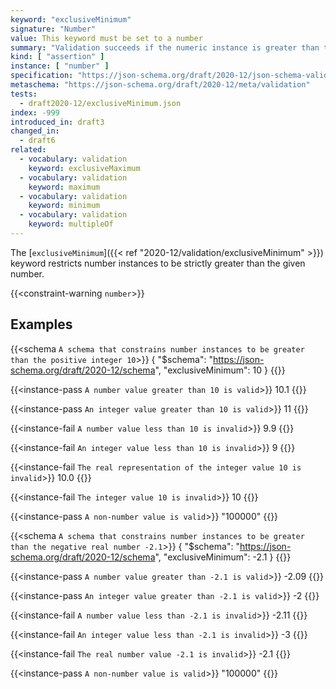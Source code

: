 ```yaml
---
keyword: "exclusiveMinimum"
signature: "Number"
value: This keyword must be set to a number
summary: "Validation succeeds if the numeric instance is greater than the given number."
kind: [ "assertion" ]
instance: [ "number" ]
specification: "https://json-schema.org/draft/2020-12/json-schema-validation.html#section-6.2.5"
metaschema: "https://json-schema.org/draft/2020-12/meta/validation"
tests:
  - draft2020-12/exclusiveMinimum.json
index: -999
introduced_in: draft3
changed_in:
  - draft6
related:
  - vocabulary: validation
    keyword: exclusiveMaximum
  - vocabulary: validation
    keyword: maximum
  - vocabulary: validation
    keyword: minimum
  - vocabulary: validation
    keyword: multipleOf
---
```


The [`exclusiveMinimum`]({{< ref "2020-12/validation/exclusiveMinimum" >}}) keyword restricts number instances to be strictly
greater than the given number.

{{<constraint-warning `number`>}}

## Examples

{{<schema `A schema that constrains number instances to be greater than the positive integer 10`>}}
{
  "$schema": "https://json-schema.org/draft/2020-12/schema",
  "exclusiveMinimum": 10
}
{{</schema>}}

{{<instance-pass `A number value greater than 10 is valid`>}}
10.1
{{</instance-pass>}}

{{<instance-pass `An integer value greater than 10 is valid`>}}
11
{{</instance-pass>}}

{{<instance-fail `A number value less than 10 is invalid`>}}
9.9
{{</instance-fail>}}

{{<instance-fail `An integer value less than 10 is invalid`>}}
9
{{</instance-fail>}}

{{<instance-fail `The real representation of the integer value 10 is invalid`>}}
10.0
{{</instance-fail>}}

{{<instance-fail `The integer value 10 is invalid`>}}
10
{{</instance-fail>}}

{{<instance-pass `A non-number value is valid`>}}
"100000"
{{</instance-pass>}}

{{<schema `A schema that constrains number instances to be greater than the negative real number -2.1`>}}
{
  "$schema": "https://json-schema.org/draft/2020-12/schema",
  "exclusiveMinimum": -2.1
}
{{</schema>}}

{{<instance-pass `A number value greater than -2.1 is valid`>}}
-2.09
{{</instance-pass>}}

{{<instance-pass `An integer value greater than -2.1 is valid`>}}
-2
{{</instance-pass>}}

{{<instance-fail `A number value less than -2.1 is invalid`>}}
-2.11
{{</instance-fail>}}

{{<instance-fail `An integer value less than -2.1 is invalid`>}}
-3
{{</instance-fail>}}

{{<instance-fail `The real number value -2.1 is invalid`>}}
-2.1
{{</instance-fail>}}

{{<instance-pass `A non-number value is valid`>}}
"100000"
{{</instance-pass>}}
